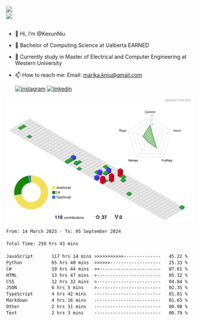 <a href="https://github.com/anuraghazra/github-readme-stats">
  <img align="center" src="https://github-readme-stats.vercel.app/api?username=KexunNiu&show_icons=true" />
</a>
</br>
<a href="https://github.com/anuraghazra/github-readme-stats">
  <img align="center" src="https://github-readme-stats.vercel.app/api/top-langs/?username=KexunNiu" />
</a>

</br>
</br>

- 👋 Hi, I’m @KexunNiu
- 👀 Bachelor of Computing Science at Ualberta EARNED
- 🌱 Currently study in Master of Electrical and Computer Engineering at Western University
- 📫 How to reach me: Email: marika.kniu@gmail.com
  
  [![instagram](https://github.com/shikhar1020jais1/Git-Social/blob/master/Icons/Instagram1.png (Instagram))][1] [![linkedin](https://github.com/shikhar1020jais1/Git-Social/blob/master/Icons/LinkedIn1.png (LinkedIn))][2]

<!-- To Link your profile to the media buttons -->

[1]: https://www.instagram.com/barryn719_
[2]: https://www.linkedin.com/in/kexun-niu



![](./profile-3d-contrib/profile-gitblock.svg)

<!--START_SECTION:waka-->

```txt
From: 14 March 2023 - To: 05 September 2024

Total Time: 256 hrs 43 mins

JavaScript       117 hrs 14 mins >>>>>>>>>>>--------------   45.22 %
Python           65 hrs 40 mins  >>>>>>-------------------   25.33 %
C#               19 hrs 44 mins  >>-----------------------   07.61 %
HTML             13 hrs 47 mins  >------------------------   05.32 %
CSS              12 hrs 32 mins  >------------------------   04.84 %
JSON             6 hrs 5 mins    >------------------------   02.35 %
TypeScript       4 hrs 42 mins   -------------------------   01.81 %
Markdown         4 hrs 16 mins   -------------------------   01.65 %
Other            2 hrs 31 mins   -------------------------   00.98 %
Text             2 hrs 3 mins    -------------------------   00.79 %
```

<!--END_SECTION:waka-->

